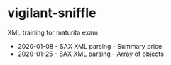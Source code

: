# vigilant-sniffle
XML training for maturita exam
- 2020-01-08 - SAX XML parsing - Summary price
- 2020-01-25 - SAX XML parsing - Array of objects